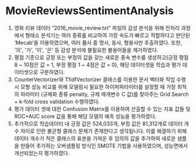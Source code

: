 # MovieReviewsSentimentAnalysis

1)	영화 리뷰 데이터 “2016_movie_review.txt” 파일의 감성 분석을 위해 전처리 과정에서 형태소 분석기는 여러 종류를 비교하여 가장 속도가 빠르고 적합하다고 판단된 ‘Mecab’을 이용하였으며, 여러 품사 중 명사, 동사, 형용사만 추출하였다. 또한, '의', '가', '이', '은' 등 감성 분석에 불필요한 불용어들을 제거하였다.
2)	평점 기준으로 긍정 또는 부정의 값을 갖는 새로운 종속 변수를 생성하고(긍정 평점 8 ~ 10점은 값 = 1, 부정 평점 1 ~ 4점은 값 = 0), 해당 데이터셋을 학습과 평가 데이터셋으로 구분하였다.
3)	CounterVectorizer와 TfidfVectorizer 클래스를 이용한 문서 벡터화 작업 수행 시 모형 성능 비교를 위해 모델링시 필요한 하이퍼파라미터를 설정할 때 가장 최적의 파라미터 (규제화 종류 penalty, 규제 매개변수 C 값)를 찾아주는 Grid Search + k-fold cross validation 수행하였다.
4)	평가 데이터 셋에 대한 Confusion Matrix를 이용하여 산출할 수 있는 지표 값들 및 ROC+AUC score 값을 통해 해당 모델의 예측 성능을 평가하였다.
5)	추가적으로 학습데이터 내 긍정 값은 524,033개, 부정 값은 81,312개로 데이터 개수 차이로 인한 불균형 클래스 문제가 존재한다고 생각됩니다. 이를 해결하기 위해 데이터 개수가 적은 클래스의 표본을 가져온 후 임의의 값을 추가하여 새로운 샘플을 만들어 추가하는 오버샘플링 방식인 SMOTE 기법을 사용하였으며, 성능면에서 개선되었는지 평가하였다.
